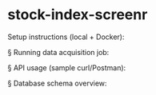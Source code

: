 # stock-index-screenr

Setup instructions (local + Docker):


§ Running data acquisition job:


§ API usage (sample curl/Postman):


§ Database schema overview:
